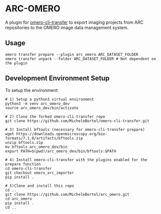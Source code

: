 # ARC-OMERO

A plugin for [omero-cli-transfer](https://github.com/ome/omero-cli-transfer) to export imaging projects from ARC repositories to the OMERO image data management system.

## Usage

```
omero transfer prepare --plugin arc_omero ARC_DATASET_FOLDER
omero transfer unpack --folder ARC_DATASET_FOLDER # Not dependent on the plugin  
```

## Development Environment Setup

To setup the environment:
```
# 1) Setup a python3 virtual environment
python3 -m venv arc_omero_dev
source arc_omero_dev/bin/activate

# 2) Clone the forked omero-cli-transfer repo
git clone https://github.com/MicheleBortol/omero-cli-transfer.git

# 3) Install bftools (necessary for omero-cli-transfer prepare)
wget https://downloads.openmicroscopy.org/bio-formats/7.1.0/artifacts/bftools.zip
unzip bftools.zip
mv bftools arc_omero_dev/bin
export PATH=$(pwd)/arc_omero_dev/bin/bftools:$PATH 

# 4) Install omero-cli-transfer with the plugins enabled for the prepare function
cd omero-cli-transfer
git checkout omero_arc_importer
pip install .

# 5)Clone and install this repo 
cd ..
git clone https://github.com/MicheleBortol/arc_omero.git
cd arc_omero
pip install .
cd ..
```

